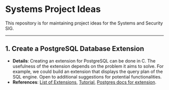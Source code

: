 # Systems Project Ideas
This repository is for maintaining project ideas for the Systems and Security SIG.

---

## 1. Create a PostgreSQL Database Extension
- **Details**: Creating an extension for PostgreSQL can be done in C. The usefulness of the extension depends on the problem it aims to solve. For example, we could build an extension that displays the query plan of the SQL engine. Open to additional suggestions for potential functionalities.
- **References**: [List of Extensions](https://gist.github.com/joelonsql/e5aa27f8cc9bd22b8999b7de8aee9d47), [Tutorial](https://www.percona.com/blog/writing-postgresql-extensions-is-fun-c-language/), [Postgres docs for extension](https://www.postgresql.org/docs/current/sql-createextension.html).
